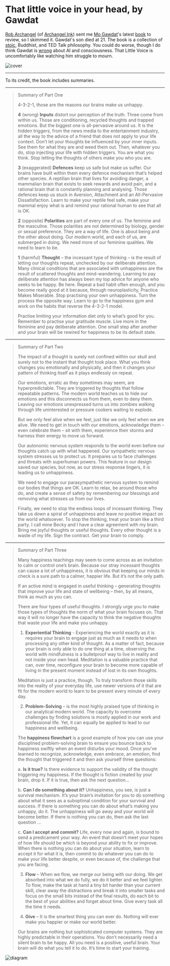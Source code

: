 # That little voice in your head, by Gawdat

[Rob Archangel][] (of [Archangel Ink][]) sent me [Mo Gawdat][]'s
latest [book][] to review, so I skimmed it. Gawdat's son died at 21.
The book is a collection of [stoic][], Buddhist, and TED Talk
philosophy. You could do worse, though I do think Gawdat is [wrong][]
about AI and consciousness. That Little Voice is uncomfortably like
watching him struggle to mourn.

[Rob Archangel]: https://www.linkedin.com/in/rob-archangel-50bb35176/ "Rob Archangel"
[Archangel Ink]: https://www.archangelink.com/ "Your partner in leveraging your credibility and expertise into self-publishing success"
[Mo Gawdat]: https://en.wikipedia.org/wiki/Mo_Gawdat "Mo Gawdat"
[book]: https://www.mogawdat.com/littlevoice "That little voice in your head"
[stoic]: /20210107-enchiridion_in_52_sentences/ "The Enchiridion in 52 sentences"
[wrong]: https://www.mogawdat.com/scarysmart "Scary Smart The Future of Artificial Intelligence and How You Can Save Our World"


![cover](cover.jpg)


---

To its credit, the book includes summaries.


---

> Summary of Part One
>
> 4-3-2-1, those are the reasons our brains make us unhappy.
>
> **4** (wrong) **Inputs** distort our perception of the truth. Three
> come from within us. Those are conditioning, recycled thoughts and
> trapped emotions. But the biggest one is all-pervasive around us. It
> is the hidden triggers, from the news media to the entertainment
> industry, all the way to the advice of a friend that does not apply
> to your life context. Don’t let your thoughts be influenced by your
> inner inputs. See them for what they are and weed them out. Then,
> whatever you do, stop injecting your life with hidden triggers. You
> are what you think. Stop letting the thoughts of others make you who
> you are.
>
> **3** (exaggerated) **Defences** keep us safe but make us suffer.
> Our brains have built within them every defence mechanism that’s
> helped other species. A reptilian brain that lives for avoiding
> danger, a mammalian brain that exists to seek rewards and avoid
> pain, and a rational brain that is constantly planning and
> analysing. Those defences keep us stuck in Aversion, Attachment and
> an All-Pervasive Dissatisfaction. Learn to make your reptile feel
> safe, make your mammal enjoy what is and remind your rational human
> to see that all is OK.
>
> **2** (opposite) **Polarities** are part of every one of us. The
> feminine and the masculine. Those polarities are not determined by
> biology, gender or sexual preference. They are a way of life. One is
> about being and the other about doing. Our modern world, and each of
> us, are submerged in doing. We need more of our feminine qualities.
> We need to learn to be.
>
> **1** (harmful) **Thought** – the incessant type of thinking – is
> the result of letting our thoughts repeat, unchecked by our
> deliberate attention. Many clinical conditions that are associated
> with unhappiness are the result of scattered thoughts and
> mind-wandering. Learning to pay deliberate attention has always been
> my top advice for anyone who seeks to be happy. Be here. Repeat a
> bad habit often enough, and you become really good at it because,
> through neuroplasticity, Practice Makes Miserable. Stop practising
> your own unhappiness. Turn the process the opposite way. Learn to go
> to the happiness gym and work on the habits that reverse the 4-3-2-1
> model.
>
> Practise limiting your information diet only to what’s good for you.
> Remember to practise your gratitude muscle. Live more in the
> feminine and pay deliberate attention. One small step after another
> and your brain will be rewired for happiness to be its default
> state.


---

> Summary of Part Two
>
> The impact of a thought is surely not confined within our skull and
> surely not to the instant that thought took place. What you think
> changes you emotionally and physically, and then it changes your
> pattern of thinking itself as it plays endlessly on repeat.
>
> Our emotions, erratic as they sometimes may seem, are
> hyperpredictable. They are triggered by thoughts that follow
> repeatable patterns. The modern world teaches us to hide our
> emotions and this disconnects us from them, even to deny them.
> Leaving our emotions unexpressed turns us into zombies walking
> through life uninterested or pressure cookers waiting to explode.
>
> But we only feel alive when we feel, just like we only feel when we
> are alive. We need to get in touch with our emotions, acknowledge
> them – even celebrate them – sit with them, experience their storms
> and harness their energy to move us forward.
>
> Our autonomic nervous system responds to the world even before our
> thoughts catch up with what happened. Our sympathetic nervous system
> stresses us to protect us. It prepares us to face challenges and
> threats with superhuman powers. This feature in our design saved our
> species, but now, as our stress response lingers, it is leading us
> to unhappiness.
>
> We need to engage our parasympathetic nervous system to remind our
> bodies that things are OK. Learn to relax, be around those who do,
> and create a sense of safety by remembering our blessings and
> removing what stresses us from our lives.
>
> Finally, we need to stop the endless loops of incessant thinking.
> They take us down a spiral of unhappiness and leave no positive
> impact on the world whatsoever. To stop the thinking, treat your
> brain like a third party. I call mine Becky and I have a clear
> agreement with my brain. Bring me joyful thoughts or useful
> thoughts. Every other thought is a waste of my life. Sign the
> contract. Get your brain to comply.


---

> Summary of Part Three
>
> Many happiness teachings may seem to come across as an invitation to
> calm or control one’s brain. Because our stray incessant thoughts
> can cause a lot of unhappiness, it is obvious that keeping our minds
> in check is a sure path to a calmer, happier life. But it’s not the
> only path.
>
> If an active mind is engaged in useful thinking – generating
> thoughts that improve your life and state of wellbeing – then, by
> all means, think as much as you can.
>
> There are four types of useful thoughts. I strongly urge you to make
> those types of thoughts the norm of what your brain focuses on. That
> way it will no longer have the capacity to think the negative
> thoughts that waste your life and make you unhappy.
>
> 1) **Experiential Thinking** - Experiencing the world exactly as it
> is requires your brain to engage just as much as it needs to when
> processing any other kind of thought. As a matter of fact, because
> your brain is only able to do one thing at a time, observing the
> world with mindfulness is a bulletproof way to live in reality and
> not inside your own head. Meditation is a valuable practice that
> can, over time, reconfigure your brain to become more capable of
> living in the present moment instead of lost in its own thoughts.
>
> Meditation is just a practice, though. To truly transform those
> skills into the reality of your everyday life, use newer versions of
> it that are fit for the modern world to learn to be present every
> minute of every day.
>
> 2) **Problem-Solving** – is the most highly praised type of thinking
> in our analytical modern world. The capacity to overcome challenges
> by finding solutions is mostly applied in our work and professional
> life. Yet, it can equally be applied to lead to our happiness and
> wellbeing.
>
> The **happiness flowchart** is a good example of how you can use
> your disciplined problem-solving brain to ensure you bounce back to
> happiness swiftly when an event disturbs your mood. Once you’ve
> learned to recognize, acknowledge, even embrace, an emotion, find
> the thought that triggered it and then ask yourself three questions:
>
> a. **Is it true?** Is there evidence to support the validity of the
> thought triggering my happiness. If the thought is fiction created
> by your brain, drop it. If it is true, then ask the next question...
>
> b. **Can I do something about it?** Unhappiness, you see, is just a
> survival mechanism. It’s your brain’s invitation for you to do
> something about what it sees as a suboptimal condition for your
> survival and success. If there is something you can do about what’s
> making you unhappy, do it. The unhappiness will go away and your
> world will become better. If there is nothing you can do, then ask
> the last question ...
>
> c. **Can I accept and commit?** Life, every now and again, is bound
> to send a predicament your way. An event that doesn’t meet your
> hopes of how life should be which is beyond your ability to fix or
> improve. When there is nothing you can do about your situation,
> learn to accept it for what it is, then commit to do whatever you
> can do to make your life better despite, or even because of, the
> challenge that you are facing.
>
> 3) **Flow** – When we flow, we merge our being with our doing. We
> get absorbed into what we do fully, we do it better and we feel
> lighter. To flow, make the task at hand a tiny bit harder than your
> current skill, clear away the distractions and break it into smaller
> tasks and focus on the small bits instead of the final results, do
> each bit to the best of your abilities and forget about time. Give
> every task all the time it needs.
>
> 4) **Give** – It is the smartest thing you can ever do. Nothing will
> ever make you happier or make our world better.
>
> Our brains are nothing but sophisticated computer systems. They are
> highly predictable in their operations. You don’t necessarily need a
> silent brain to be happy. All you need is a positive, useful brain.
> Your brain will do what you tell it to do. It’s time to start your
> training.


![diagram](diagram.png)
